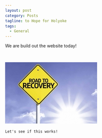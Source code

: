 ```yaml
---
layout: post
category: Posts
tagline: to Hope for Holyoke
tags:
  - General
---
```



We are build out the website today!

&nbsp;

![](/uploads/versions/holyoke-recovery-center-and-stairway-to-recovery-300x199---x----300-199x---.jpg)

```
Let's see if this works!

```